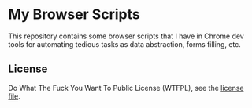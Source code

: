 # My Browser Scripts

This repository contains some browser scripts that I have in Chrome dev tools for automating tedious tasks as data abstraction, forms filling, etc.


## License

Do What The Fuck You Want To Public License (WTFPL), see the [license file](LICENSE).
